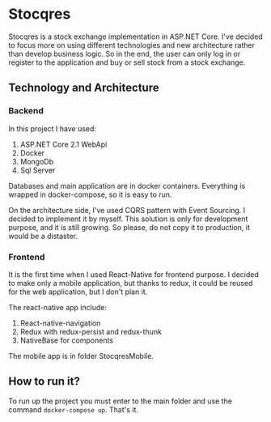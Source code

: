 # Stocqres

Stocqres is a stock exchange implementation in ASP.NET Core. I've decided to focus more on using different technologies and new architecture rather than develop business logic. So in the end, the user can only log in or register to the application and buy or sell stock from a stock exchange.

## Technology and Architecture

### Backend
In this project I have used:
1. ASP.NET Core 2.1 WebApi
2. Docker
3. MongoDb
4. Sql Server

Databases and main application are in docker containers. Everything is wrapped in docker-compose, so it is easy to run.

On the architecture side, I've used CQRS pattern with Event Sourcing. I decided to implement it by myself. This solution is only for development purpose, and it is still growing. So please, do not copy it to production, it would be a distaster.

### Frontend
It is the first time when I used React-Native for frontend purpose. I decided to make only a mobile application, but thanks to redux, it could be reused for the web application, but I don't plan it.

The react-native app include:
1. React-native-navigation
2. Redux with redux-persist and redux-thunk
3. NativeBase for components

The mobile app is in folder StocqresMobile.

## How to run it?

To run up the project you must enter to the main folder and use the command `docker-compose up`. That's it.
